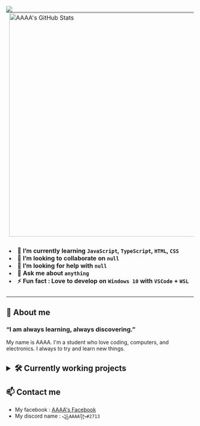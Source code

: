 <img align="left" src="https://readme-typing-svg.herokuapp.com?size=40&height=60&lines=Hello%2C+I'm+AAAA+!">
<table>
<tr>
  <td>
    <img align="left" width="600" src="https://github-readme-stats.vercel.app/api?username=Anonymous-AAAA&show_icons=true&theme=radical" title="AAAA's GitHub Stats">
  </td>
  <td rowspan="2"><img align="right" width="300" src="https://github-readme-stats.vercel.app/api/top-langs/?username=Anonymous-AAAA&langs_count=8" title="AAAA's Most Used Languages"></td>
</tr>
<tr>
  <td>
    <h4>
    <li>🌱 I’m currently learning <code>JavaScript</code>, <code>TypeScript</code>, <code>HTML</code>, <code>CSS</code>
    <li>👯 I’m looking to collaborate on <code>null</code></li>
    <li>🤔 I’m looking for help with <code>null</code></li>
    <li>💬 Ask me about <code>anything</code></li>
    <li>⚡ Fun fact : Love to develop on <code>Windows 10</code> with <code>VSCode</code> + <code>WSL</code></li>
    </h4>
  </td>
</tr>
</table>

<div>
  <h2>💙 About me</h2>
  <h3><p>“I am always learning, always discovering.”</p></h3>
  <p>My name is AAAA. I'm a student who love coding, computers, and electronics. I always to try and learn new things.</p>
</div>

<h2>
<details>
  <summary>🛠 Currently working projects</summary>
  <p align="left">
  <p><em>These are my current projects. Some other are not listed here.</em></p>
  <h5>Owned By Me</h5>
  <h6>
  <ul>
    <li><a href="https://github.com/Anonymous-AAAA/AAAA-Discordbot" title="AAAA-Discordbot's GitHub page">AAAA-Discordbot</a> - a discord bot for fetching video game's status.</li>
    <li><a href="https://github.com/Anonymous-AAAA/yoru-Discordbot" title="yoru-Discordbot's GitHub page">yoru-Discordbot</a> - a discord bot that can help prevent scams links.</li>
    <li><a href="https://github.com/Anonymous-AAAA/Spacedesk-Viewer" title="Spacedesk-Viewer's GitHub page">Spacedesk-Viewer</a> - a spacedesk client app that can be used offline.</li>
    <li><a href="https://github.com/Anonymous-AAAA/Computer-Tips" title="Computer-Tips's GitHub page">Computer-Tips</a> - a helpful documentation for Windows 10 users.</li>
  </ul>
  </h6>
  <h5>Frequent Contributor Of</h5>
  <h6>
  <ul>
    <li><a href="https://github.com/TakeUFlab/MdTimetableAPI" title="Mingdao Timetable API's GitHub page">Mingdao Timetable API</a> - an API for mingdao high school's timetable.</li>
    <li><a href="https://github.com/TakeUFlab/NewMd" title="NewMd's GitHub page">NewMd</a> - a beautiful type of mingdao high school's timetable.</li>
  </ul>
  </h6>
  </p>
</details>
</h2>

## 📫 Contact me
- My facebook : [AAAA's Facebook](https://www.facebook.com/alexandt.liao.90 "AAAA's Facebook")
- My discord name : `꧁AAAA꧂#2713`
